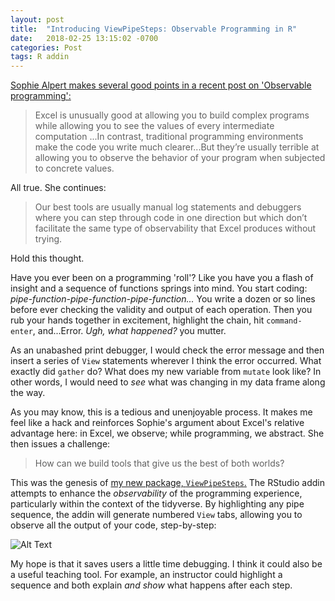 ```yaml
---
layout: post
title:  "Introducing ViewPipeSteps: Observable Programming in R"
date:   2018-02-25 13:15:02 -0700
categories: Post
tags: R addin
---
```


[Sophie Alpert makes several good points in a recent post on 'Observable programming':](https://sophiebits.com/2018/02/22/observable-programming.html)

> Excel is unusually good at allowing you to build complex programs while allowing you to see the values of every intermediate computation
...In contrast, traditional programming environments make the code you write much clearer...But they’re usually terrible at allowing you 
to observe the behavior of your program when subjected to concrete values.

All true. She continues:

<!--more-->

> Our best tools are usually manual log statements and debuggers where you can step through code in one direction but which don’t facilitate the same type of observability that Excel produces without trying.

Hold this thought.

Have you ever been on a programming 'roll'? Like you have you a flash of insight and a sequence of functions springs into mind. 
You start coding: *pipe-function-pipe-function-pipe-function...* You write a dozen or so lines before ever checking the validity 
and output of each operation. Then you rub your hands together in excitement, highlight the chain, hit `command-enter`, and...Error.
*Ugh, what happened?* you mutter.

As an unabashed print debugger, I would check the error message and then insert a series of `View` statements wherever I think the
error occurred. What exactly did `gather` do? What does my new variable from `mutate` look like? In other words, 
I would need to *see* what was changing in my data frame along the way.

As you may know, this is a tedious and unenjoyable process. It makes me feel like a hack and reinforces 
Sophie's argument about Excel's relative advantage here: in Excel, we observe; while programming, we abstract. 
She then issues a challenge:

> How can we build tools that give us the best of both worlds? 

This was the genesis of [my new package, `ViewPipeSteps`.](https://github.com/daranzolin/ViewPipeSteps) The RStudio addin attempts to enhance the *observability* of the programming
experience, particularly within the context of the tidyverse. By highlighting any pipe sequence, the addin will generate numbered `View`
tabs, allowing you to observe all the output of your code, step-by-step:

![Alt Text](https://media.giphy.com/media/dZykYT3Z8kvlNnxaSK/giphy.gif)

My hope is that it saves users a little time debugging. I think it could also be a useful teaching tool. For example, 
an instructor could highlight a sequence and both explain *and show* what happens after each step. 
